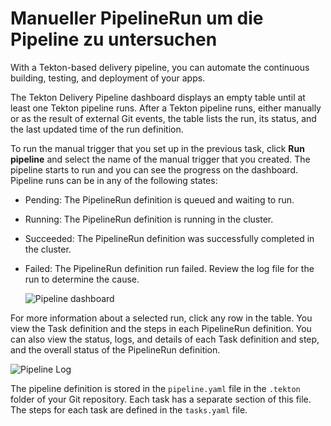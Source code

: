 # Manueller PipelineRun um die Pipeline zu untersuchen

With a Tekton-based delivery pipeline, you can automate the continuous building, testing, and deployment of your apps.

The Tekton Delivery Pipeline dashboard displays an empty table until at least one Tekton pipeline runs. After a Tekton pipeline runs, either manually or as the result of external Git events, the table lists the run, its status, and the last updated time of the run definition.

To run the manual trigger that you set up in the previous task, click **Run pipeline** and select the name of the manual trigger that you created. The pipeline starts to run and you can see the progress on the dashboard. Pipeline runs can be in any of the following states:

* Pending: The PipelineRun definition is queued and waiting to run.
* Running: The PipelineRun definition is running in the cluster.
* Succeeded: The PipelineRun definition was successfully completed in the cluster.
* Failed: The PipelineRun definition run failed. Review the log file for the run to determine the cause.

  ![Pipeline dashboard](https://www.ibm.com/cloud/architecture/images/tutorials/toolchains/develop-kubernetes-app-using-tekton-delivery-pipelines/Pipeline_Dashboard.png)

For more information about a selected run, click any row in the table. You view the Task definition and the steps in each PipelineRun definition. You can also view the status, logs, and details of each Task definition and step, and the overall status of the PipelineRun definition.

![Pipeline Log](https://www.ibm.com/cloud/architecture/images/tutorials/toolchains/develop-kubernetes-app-using-tekton-delivery-pipelines/Pipeline_Details.png)

The pipeline definition is stored in the `pipeline.yaml` file in the `.tekton` folder of your Git repository. Each task has a separate section of this file. The steps for each task are defined in the `tasks.yaml` file.

